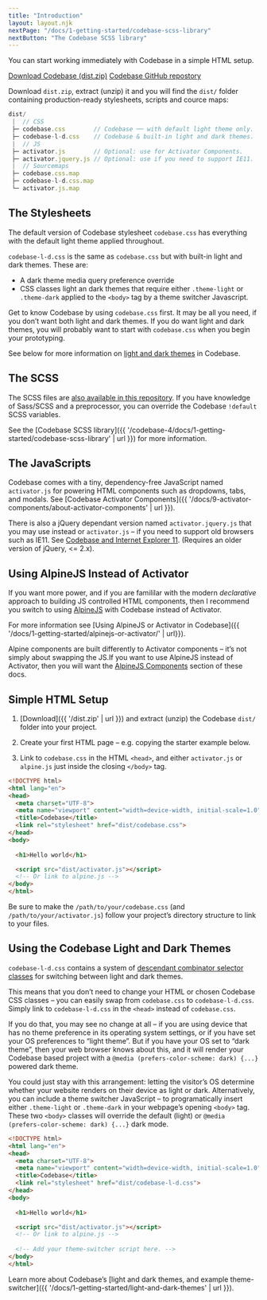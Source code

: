 ```yaml
---
title: "Introduction"
layout: layout.njk
nextPage: "/docs/1-getting-started/codebase-scss-library"
nextButton: "The Codebase SCSS library"
---
```


<p class="t-lg t-thin">You can start working immediately with Codebase in a simple HTML setup.</p>

<div class="grid-sm-2-cols grid-gap my-6 t-center">
  <a class="mb-3 btn btn-primary btn-lg rounded-pill" href="{{ '/dist.zip' | url }}">Download Codebase (dist.zip)</a>
  <a class="mb-3 btn btn-secondary btn-lg rounded-pill" href="https://github.com/codebase-frontend-library/codebase-4">Codebase GitHub repostory</a>
</div>

Download `dist.zip`, extract (unzip) it and you will find the `dist/` folder containing production-ready stylesheets, scripts and cource maps:

```js
dist/
 |  // CSS
 ├─ codebase.css        // Codebase ── with default light theme only.
 ├─ codebase-l-d.css    // Codebase & built-in light and dark themes.
 |  // JS
 ├─ activator.js        // Optional: use for Activator Components.
 ├─ activator.jquery.js // Optional: use if you need to support IE11.
 |  // Sourcemaps
 ├─ codebase.css.map
 ├─ codebase-l-d.css.map
 └─ activator.js.map
```

## The Stylesheets

The default version of Codebase stylesheet `codebase.css` has everything with the default light theme applied throughout.

`codebase-l-d.css` is the same as `codebase.css` but with built-in light and dark themes. These are:

* A dark theme media query preference override
* CSS classes light an dark themes that require either `.theme-light` or `.theme-dark` applied to the `<body>` tag by a theme switcher Javascript.

<p class="panel-responsive bl-heavy b-color-primary bg-color-primary-alt">Get to know Codebase by using <code>codebase.css</code> first. It may be all you need, if you don’t want both light and dark themes. If you do want light and dark themes, you will probably want to start with <code>codebase.css</code> when you begin your prototyping.</p>

See below for more information on [light and dark themes](#using-the-codebase-light-and-dark-themes) in Codebase.

## The SCSS

The SCSS files are [also available in this repository](https://github.com/codebase-frontend-library/codebase-4/tree/master/src/codebase/scss). If you have knowledge of Sass/SCSS and a preprocessor, you can override the Codebase `!default` SCSS variables.

See the [Codebase SCSS library]({{ '/codebase-4/docs/1-getting-started/codebase-scss-library' | url }}) for more information.

## The JavaScripts

Codebase comes with a tiny, dependency-free JavaScript named `activator.js` for powering HTML components such as dropdowns, tabs, and modals. See [Codebase Activator Components]({{ '/docs/9-activator-components/about-activator-components' | url }}).

There is also a jQuery dependant version named `activator.jquery.js` that you may use instead or `activator.js` – if you need to support old browsers such as IE11. See [Codebase and Internet Explorer 11](https://github.com/codebase-frontend-library/codebase-4/blob/master/ie11-support.md). (Requires an older version of jQuery, &lt;= 2.x).

## Using AlpineJS Instead of Activator

If you want more power, and if you are famililar with the modern _declarative_ approach to building JS controlled HTML components, then I recommend you switch to using [AlpineJS](https://github.com/alpinejs/alpine) with Codebase instead of Activator.

For more information see [Using AlpineJS or Activator in Codebase]({{ '/docs/1-getting-started/alpinejs-or-activator/' | url}}).

<p class="panel-responsive bl-heavy b-color-secondary bg-color-secondary-alt">Alpine components are built differently to Activator components – it’s not simply about swapping the JS.If you want to use AlpineJS instead of Activator, then you will want the <a href="{{ '/docs/8-alpinejs-components/about-alpinejs-components/' | url}}">AlpineJS Components</a> section of these docs.</p>

## Simple HTML Setup

1. [Download]({{ '/dist.zip' | url }}) and extract (unzip) the Codebase `dist/` folder into your project.

2. Create your first HTML page – e.g. copying the starter example below.

3. Link to `codebase.css` in the HTML `<head>`, and either `activator.js` or `alpine.js` just inside the closing  `</body>` tag.

```html
<!DOCTYPE html>
<html lang="en">
<head>
  <meta charset="UTF-8">
  <meta name="viewport" content="width=device-width, initial-scale=1.0">
  <title>Codebase</title>
  <link rel="stylesheet" href="dist/codebase.css">
</head>
<body>
  
  <h1>Hello world</h1>

  <script src="dist/activator.js"></script>
  <!-- Or link to alpine.js -->
</body>
</html>
```

Be sure to make the `/path/to/your/codebase.css` (and `/path/to/your/activator.js`) follow your project’s directory structure to link to your files.

## Using the Codebase Light and Dark Themes

`codebase-l-d.css` contains a system of [descendant combinator selector classes](https://www.w3schools.com/css/css_combinators.asp) for switching between light and dark themes.

This means that you don’t need to change your HTML or chosen Codebase CSS classes – you can easily swap from `codebase.css` to `codebase-l-d.css`. Simply link to `codebase-l-d.css` in the `<head>` instead of `codebase.css`.

If you do that, you may see no change at all – if you are using device that has no theme preference in its operating system settings, or if you have set your OS preferences to “light theme”. But if you have your OS set to “dark theme”, then your web browser knows about this, and it will render your Codebase based project with a `@media (prefers-color-scheme: dark) {...}` powered dark theme.

You could just stay with this arrangement: letting the visitor’s OS determine whether your website renders on their device as light or dark. Alternatively, you can include a theme switcher JavaScript – to programatically insert either `.theme-light` or `.theme-dark` in your webpage’s opening `<body>` tag. These two `<body>` classes will override the default (light) or `@media (prefers-color-scheme: dark) {...}` dark mode.

```html
<!DOCTYPE html>
<html lang="en">
<head>
  <meta charset="UTF-8">
  <meta name="viewport" content="width=device-width, initial-scale=1.0">
  <title>Codebase</title>
  <link rel="stylesheet" href="dist/codebase-l-d.css">
</head>
<body>
  
  <h1>Hello world</h1>

  <script src="dist/activator.js"></script>
  <!-- Or link to alpine.js -->
  
  <!-- Add your theme-switcher script here. -->
</body>
</html>
```

Learn more about Codebase’s [light and dark themes, and example theme-switcher]({{ '/docs/1-getting-started/light-and-dark-themes' | url }}).